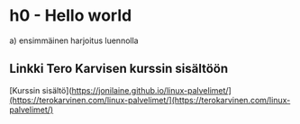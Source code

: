 # h0 - Hello world

a) ensimmäinen harjoitus luennolla

##  Linkki Tero Karvisen kurssin sisältöön
[Kurssin sisältö](https://jonilaine.github.io/linux-palvelimet/](https://terokarvinen.com/linux-palvelimet/](https://terokarvinen.com/linux-palvelimet/)


